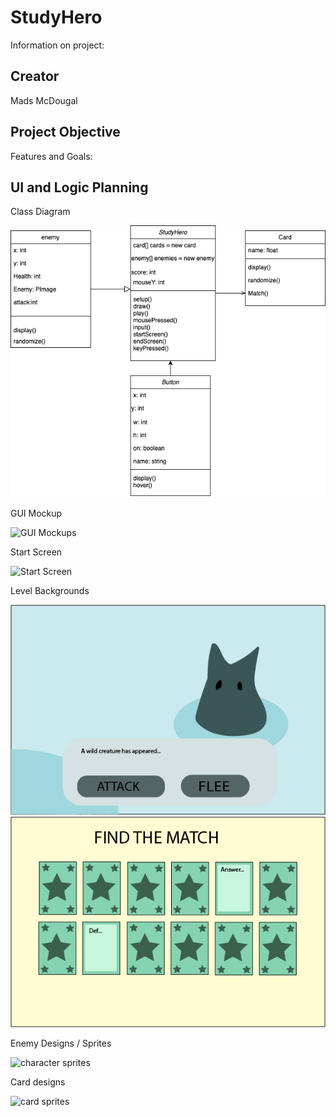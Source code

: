 # StudyHero
Information on project:
## Creator
Mads McDougal

## Project Objective
Features and Goals:



## UI and Logic Planning
Class Diagram

![Class Diagram](https://github.com/olmpyia/StudyHero/blob/main/images/ClassDiagram.drawio.png?raw=true)

GUI Mockup

![GUI Mockups]()

Start Screen

![Start Screen]()

Level Backgrounds

![FightScene](https://github.com/olmpyia/StudyHero/blob/main/images/FightScreen.png?raw=true)
![CardTable](https://github.com/olmpyia/StudyHero/blob/main/images/CardTable.png?raw=true)

Enemy Designs / Sprites

![character sprites]()

Card designs

![card sprites]()
